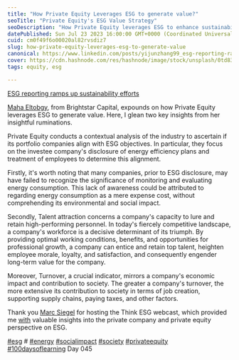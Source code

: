```yaml
---
title: "How Private Equity Leverages ESG to generate value?"
seoTitle: "Private Equity's ESG Value Strategy"
seoDescription: "How Private Equity leverages ESG to enhance sustainability and attract talent, fostering long-term value creation for companies"
datePublished: Sun Jul 23 2023 16:00:00 GMT+0000 (Coordinated Universal Time)
cuid: cm0f49f6o00020al82rvsdiz7
slug: how-private-equity-leverages-esg-to-generate-value
canonical: https://www.linkedin.com/posts/yijunzhang99_esg-reporting-ramps-up-sustainability-efforts-activity-7050281748781244416-3dv9?utm_source=share&utm_medium=member_desktop
cover: https://cdn.hashnode.com/res/hashnode/image/stock/unsplash/0td83wpjVEI/upload/b745322e255925fbb21d744f275a65ee.jpeg
tags: equity, esg

---
```


[ESG reporting ramps up sustainability efforts](https://www.ey.com/en_us/climate-change-sustainability-services/esg-reporting-ramps-up-sustainability-efforts)

[Maha Eltobgy](https://www.linkedin.com/in/maha-eltobgy-7a0932a/), from Brightstar Capital, expounds on how Private Equity leverages ESG to generate value. Here, I glean two key insights from her insightful ruminations.  
  
Private Equity conducts a contextual analysis of the industry to ascertain if its portfolio companies align with ESG objectives. In particular, they focus on the investee company's disclosure of energy efficiency plans and treatment of employees to determine this alignment.  
  
Firstly, it's worth noting that many companies, prior to ESG disclosure, may have failed to recognize the significance of monitoring and evaluating energy consumption. This lack of awareness could be attributed to regarding energy consumption as a mere expense cost, without comprehending its environmental and social impact.  
  
Secondly, Talent attraction concerns a company's capacity to lure and retain high-performing personnel. In today's fiercely competitive landscape, a company's workforce is a decisive determinant of its triumph. By providing optimal working conditions, benefits, and opportunities for professional growth, a company can entice and retain top talent, heighten employee morale, loyalty, and satisfaction, and consequently engender long-term value for the company.  
  
Moreover, Turnover, a crucial indicator, mirrors a company's economic impact and contribution to society. The greater a company's turnover, the more extensive its contribution to society in terms of job creation, supporting supply chains, paying taxes, and other factors.  
  
Thank you [Marc Siegel](https://www.linkedin.com/in/marc-siegel-esg/) for hosting the Think ESG webcast, which provided me [with](https://www.linkedin.com/feed/hashtag/?keywords=100daysoflearning&highlightedUpdateUrns=urn%3Ali%3Aactivity%3A7050281748781244416) valuable insights into the private company and private equity perspective on ESG.  
  
[#esg](https://www.linkedin.com/feed/hashtag/?keywords=esg&highlightedUpdateUrns=urn%3Ali%3Aactivity%3A7050281748781244416) # [#energy](https://www.linkedin.com/feed/hashtag/?keywords=energy&highlightedUpdateUrns=urn%3Ali%3Aactivity%3A7050281748781244416) [#socialimpact](https://www.linkedin.com/feed/hashtag/?keywords=socialimpact&highlightedUpdateUrns=urn%3Ali%3Aactivity%3A7050281748781244416) [#society](https://www.linkedin.com/feed/hashtag/?keywords=society&highlightedUpdateUrns=urn%3Ali%3Aactivity%3A7050281748781244416) [#privateequity](https://www.linkedin.com/feed/hashtag/?keywords=privateequity&highlightedUpdateUrns=urn%3Ali%3Aactivity%3A7050281748781244416)  
[#100daysoflearning](https://www.linkedin.com/feed/hashtag/?keywords=100daysoflearning&highlightedUpdateUrns=urn%3Ali%3Aactivity%3A7050281748781244416) Day 045